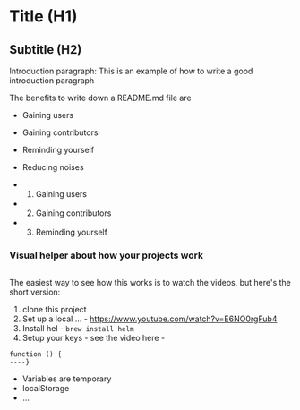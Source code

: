 # Title (H1)

## Subtitle (H2)

Introduction paragraph: This is an example of how to write a good introduction paragraph

The benefits to write down a README.md file are
* Gaining users
* Gaining contributors
* Reminding yourself
* Reducing noises

* 1. Gaining users
* 2. Gaining contributors
* 3. Reminding yourself

### Visual helper about how your projects work
<a href="https://www.youtube.com/watch?v=E6NO0rgFub4" target="_blank">
<img src="">
</a>

The easiest way to see how this works is to watch the videos, but here's the short version:

1. clone this project
2. Set up a local ... - https://www.youtube.com/watch?v=E6NO0rgFub4
3. Install hel - `brew install helm`
4. Setup your keys - see the video here - 

```
function () {
----} 
```

- Variables are temporary
- localStorage
- ...
